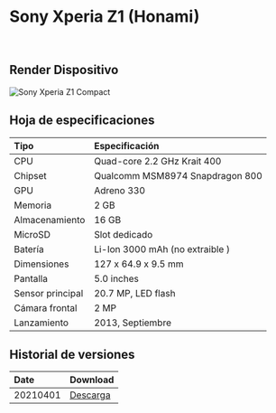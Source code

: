 # Sony Xperia Z1 (Honami)
<br/>

## Render Dispositivo

![Sony Xperia Z1 Compact](https://github.com/daviiid99/Lineage_Honami/blob/main/z1.png "Sony Xperia Z1")

## Hoja de especificaciones

| Tipo                 | Especificación                    |
| :---------------------- | :-------------------------------- |
| CPU                     | Quad-core 2.2 GHz Krait 400       |
| Chipset                 | Qualcomm MSM8974 Snapdragon 800   |
| GPU                     | Adreno 330                        |
| Memoria                 | 2 GB                              |
| Almacenamiento          | 16 GB                             |
| MicroSD                 | Slot dedicado                     |
| Batería                 | Li-Ion 3000 mAh (no extraible )   |
| Dimensiones             | 127 x 64.9 x 9.5 mm               |
| Pantalla                | 5.0 inches                        |
| Sensor principal        | 20.7 MP, LED flash                |
| Cámara frontal          | 2 MP                              |
| Lanzamiento             | 2013, Septiembre                  |

## Historial de versiones

|   Date                 | Download                  |
| :---------------------- | :-------------------------------- |
| 20210401                     |    <a href="https://github.com/daviiid99/Lineage_Honami/releases/tag/20210401"> Descarga</a>|
